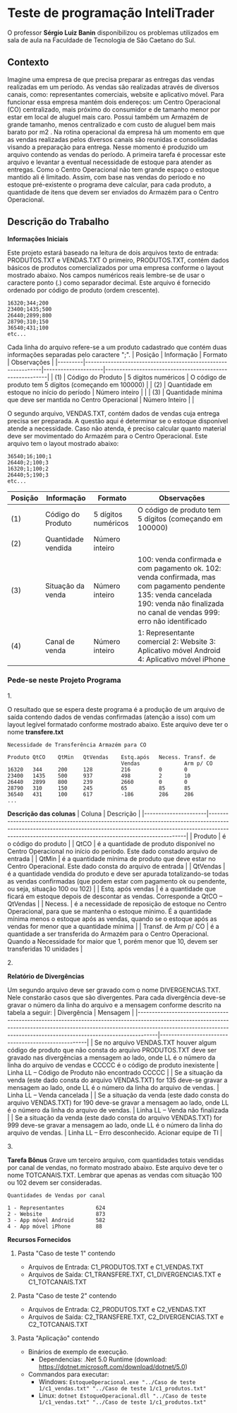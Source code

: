# Teste de programação InteliTrader

O professor **Sérgio Luiz Banin** disponibilizou os problemas utilizados em sala de aula na Faculdade de Tecnologia de São Caetano do Sul.

## Contexto

Imagine uma empresa de que precisa preparar as entregas das vendas realizadas em um período. As vendas são realizadas através de diversos canais, como: representantes comerciais, website e aplicativo móvel. Para funcionar essa empresa mantém dois endereços: um Centro Operacional (CO) centralizado, mais próximo do consumidor e de tamanho menor por estar em local de aluguel mais caro. Possui também um Armazém de grande tamanho, menos centralizado e com custo de aluguel bem mais barato por m2 . Na rotina operacional da empresa há um momento em que as vendas realizadas pelos diversos canais são reunidas e consolidadas visando a preparação para entrega. Nesse momento é produzido um arquivo contendo as vendas do período. A primeira tarefa é processar este arquivo e levantar a eventual necessidade de estoque para atender as entregas. Como o Centro Operacional não tem grande espaço o estoque mantido ali é limitado. Assim, com base nas vendas do período e no estoque pré-existente o programa deve calcular, para cada produto, a quantidade de itens que devem ser enviados do Armazém para o Centro Operacional.

## Descrição do Trabalho

**Informações Iniciais**

Este projeto estará baseado na leitura de dois arquivos texto de entrada: PRODUTOS.TXT e VENDAS.TXT
O primeiro, PRODUTOS.TXT, contém dados básicos de produtos comercializados por uma empresa conforme o layout mostrado
abaixo. Nos campos numéricos reais lembre-se de usar o caractere ponto (.) como separador decimal. Este arquivo é fornecido
ordenado por código de produto (ordem crescente).

```
16320;344;200
23400;1435;500
26440;2899;800
28790;310;150
36540;431;100
etc...
```
Cada linha do arquivo refere-se a um produto cadastrado que contém duas informações separadas pelo caractere ";".
| Posição | Informação                                                   | Formato             | Observações                                             |
|---------|--------------------------------------------------------------|---------------------|---------------------------------------------------------|
| (1)     | Código do Produto                                            | 5 dígitos numéricos | O código de produto tem 5 dígitos (começando em 100000) |
| (2)     | Quantidade em estoque no início do período                   | Número inteiro      |                                                         |
| (3)     | Quantidade mínima que deve ser mantida no Centro Operacional | Número Inteiro      |                                                         |


O segundo arquivo, VENDAS.TXT, contém dados de vendas cuja entrega precisa ser preparada. A questão aqui é determinar se o estoque disponível atende a necessidade. Caso não atenda, é preciso calcular quanto material deve ser movimentado do Armazém para o Centro Operacional. Este arquivo tem o layout mostrado abaixo: 
```
36540;16;100;1
26440;2;100;3
16320;1;100;2
26440;5;190;3
etc...
```
| Posição | Informação         | Formato             | Observações                                                                                                                                                                              |
|---------|--------------------|---------------------|------------------------------------------------------------------------------------------------------------------------------------------------------------------------------------------|
| (1)     | Código do Produto  | 5 dígitos numéricos | O código de produto tem 5 dígitos (começando em 100000)                                                                                                                                  |
| (2)     | Quantidade vendida | Número inteiro      |                                                                                                                                                                                          |
| (3)     | Situação da venda  | Número inteiro      | 100: venda confirmada e com pagamento ok. 102: venda confirmada, mas com pagamento pendente 135: venda cancelada 190: venda não finalizada no canal de vendas 999: erro não identificado |
| (4)     | Canal de venda     | Número inteiro      | 1: Representante comercial 2: Website 3: Aplicativo móvel Android 4: Aplicativo móvel iPhone                                                                                             |

### Pede-se neste Projeto Programa
1\. 

O resultado que se espera deste programa é a produção de um arquivo de saída contendo dados de vendas confirmadas (atenção a isso) com um layout legível formatado conforme mostrado abaixo. Este arquivo deve ter o nome **transfere.txt**

```
Necessidade de Transferência Armazém para CO

Produto	QtCO	QtMin	QtVendas	Estq.após	Necess.	Transf. de
									Vendas				Arm p/ CO
16320	344		200		128			216			0		0
23400	1435	500		937			498			2		10
26440	2899	800		239			2660		0		0
28790	310		150		245			65			85		85
36540	431		100		617			-186		286		286
...
```

**Descrição das colunas**
| Coluna               | Descrição                                                                                                                                                                                                                        |
|----------------------|----------------------------------------------------------------------------------------------------------------------------------------------------------------------------------------------------------------------------------|
| Produto              | é o código do produto                                                                                                                                                                                                            |
| QtCO                 | é a quantidade de produto disponível no Centro Operacional no início do período. Este dado constado arquivo de entrada                                                                                                           |
| QtMin                | é a quantidade mínima de produto que deve estar no Centro Operacional. Este dado consta do arquivo de entrada                                                                                                                    |
| QtVendas             | é a quantidade vendida do produto e deve ser apurada totalizando-se todas as vendas confirmadas (que podem estar com pagamento ok ou pendente, ou seja, situação 100 ou 102)                                                     |
| Estq. após vendas    | é a quantidade que ficará em estoque depois de descontar as vendas. Corresponde a QtCO – QtVendas                                                                                                                                |
| Necess.              | é a necessidade de reposição de estoque no Centro Operacional, para que se mantenha o estoque mínimo. É a quantidade mínima menos o estoque após as vendas, quando se o estoque após as vendas for menor que a quantidade mínima |
| Transf. de Arm p/ CO | é a quantidade a ser transferida do Armazém para o Centro Operacional. Quando a Necessidade for maior que 1, porém menor que 10, devem ser transferidas 10 unidades                                                              |

2\.

**Relatório de Divergências**

Um segundo arquivo deve ser gravado com o nome DIVERGENCIAS.TXT. Nele constarão casos que são divergentes. Para cada
divergência deve-se gravar o número da linha do arquivo e a mensagem conforme descrito na tabela a seguir:
| Divergência                                                                                                                                                                                                                                     | Mensagem                                           |
|-------------------------------------------------------------------------------------------------------------------------------------------------------------------------------------------------------------------------------------------------|----------------------------------------------------|
| Se no arquivo VENDAS.TXT houver algum código de produto que não consta do arquivo PRODUTOS.TXT deve ser gravado nas divergências a mensagem ao lado, onde LL é o número da linha do arquivo de vendas e CCCCC é o código de produto inexistente | Linha LL – Código de Produto não encontrado CCCCC  |
| Se a situação da venda (este dado consta do arquivo VENDAS.TXT) for 135 deve-se gravar a mensagem ao lado, onde LL é o número da linha do arquivo de vendas.                                                                                    | Linha LL – Venda cancelada                         |
| Se a situação da venda (este dado consta do arquivo VENDAS.TXT) for 190 deve-se gravar a mensagem ao lado, onde LL é o número da linha do arquivo de vendas.                                                                                    | Linha LL – Venda não finalizada                    |
| Se a situação da venda (este dado consta do arquivo VENDAS.TXT) for 999 deve-se gravar a mensagem ao lado, onde LL é o número da linha do arquivo de vendas.                                                                                    | Linha LL – Erro desconhecido. Acionar equipe de TI |

3\.

**Tarefa Bônus**
Grave um terceiro arquivo, com quantidades totais vendidas por canal de vendas, no formato mostrado abaixo. Este arquivo
deve ter o nome TOTCANAIS.TXT.
Lembrar que apenas as vendas com situação 100 ou 102 devem ser consideradas.

```
Quantidades de Vendas por canal

1 - Representantes			624
2 - Website					873
3 - App móvel Android		582
4 - App móvel iPhone		88
```

**Recursos Fornecidos**

1. Pasta "Caso de teste 1" contendo
    - Arquivos de Entrada: C1_PRODUTOS.TXT e C1_VENDAS.TXT
    - Arquivos de Saída: C1_TRANSFERE.TXT, C1_DIVERGENCIAS.TXT e C1_TOTCANAIS.TXT


2. Pasta "Caso de teste 2" contendo
    - Arquivos de Entrada: C2_PRODUTOS.TXT e C2_VENDAS.TXT
    - Arquivos de Saída: C2_TRANSFERE.TXT, C2_DIVERGENCIAS.TXT e C2_TOTCANAIS.TXT


3. Pasta "Aplicação" contendo
    - Binários de exemplo de execução.
        - Dependencias: .Net 5.0 Runtime (download: https://dotnet.microsoft.com/download/dotnet/5.0)
    - Commandos para executar:
        - Windows: ```EstoqueOperacional.exe "../Caso de teste 1/c1_vendas.txt" "../Caso de teste 1/c1_produtos.txt"```
        - Linux: ```dotnet EstoqueOperacional.dll "../Caso de teste 1/c1_vendas.txt" "../Caso de teste 1/c1_produtos.txt"```